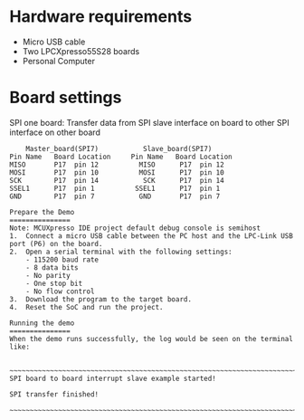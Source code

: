 Hardware requirements
===================
- Micro USB cable
- Two LPCXpresso55S28 boards
- Personal Computer

Board settings
============
SPI one board:
Transfer data from SPI slave interface on board to 
other SPI interface on other board
~~~~~~~~~~~~~~~~~~~~~~~~~~~~~~~~~~~~~~~~~~~~~~~~~~~~~~
    Master_board(SPI7)           Slave_board(SPI7)                          
Pin Name   Board Location     Pin Name   Board Location                     
MISO       P17  pin 12          MISO      P17  pin 12
MOSI       P17  pin 10          MOSI      P17  pin 10
SCK        P17  pin 14           SCK      P17  pin 14
SSEL1      P17  pin 1          SSEL1      P17  pin 1
GND        P17  pin 7           GND       P17  pin 7                        
~~~~~~~~~~~~~~~~~~~~~~~~~~~~~~~~~~~~~~~~~~~~~~~~~~~~~~
~~~~~~~~~~~~~~~~~~~~~~~~~~~~~~~~~~~~~~~~~~~~~~~~~~~~~~
Prepare the Demo
===============
Note: MCUXpresso IDE project default debug console is semihost
1.  Connect a micro USB cable between the PC host and the LPC-Link USB port (P6) on the board.
2.  Open a serial terminal with the following settings:
    - 115200 baud rate
    - 8 data bits
    - No parity
    - One stop bit
    - No flow control
3.  Download the program to the target board.
4.  Reset the SoC and run the project.

Running the demo
===============
When the demo runs successfully, the log would be seen on the terminal like:

​~~~~~~~~~~~~~~~~~~~~~~~~~~~~~~~~~~~~~~~~~~~~~~~~~~~~~~~~~~~~~~~~~~~~~~~~~~~~~~~~~~~
SPI board to board interrupt slave example started!

SPI transfer finished!
​~~~~~~~~~~~~~~~~~~~~~~~~~~~~~~~~~~~~~~~~~~~~~~~~~~~~~~~~~~~~~~~~~~~~~~~~~~~~~~~~~~~~~

~~~~~~~~~~~~~~~~~~~~~~~~~~~~~~~~~~~~~~~~~~~~~~~~~~~~~~
